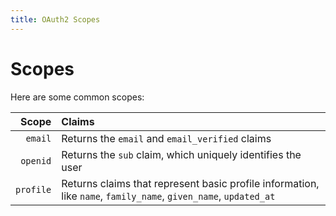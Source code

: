 ```yaml
---
title: OAuth2 Scopes
---
```


# Scopes

Here are some common scopes:

Scope | Claims
---: | :---
`email` | Returns the `email` and `email_verified` claims
`openid` | Returns the `sub` claim, which uniquely identifies the user
`profile` | Returns claims that represent basic profile information, like `name`, `family_name`, `given_name`, `updated_at`

